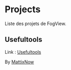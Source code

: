 # Projects
Liste des projets de FogView.

## Usefultools
Link : [Usefultools][UFTrepo]

By [MattixNow][MN]

[MN]: https://github.com/MattixNow/
[UFTrepo]: https://github.com/MattixNow/usefultools/